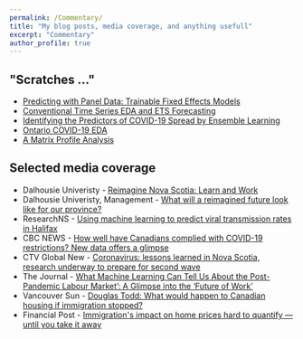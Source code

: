 ```yaml
---
permalink: /Commentary/
title: "My blog posts, media coverage, and anything usefull"
excerpt: "Commentary"
author_profile: true
---
```


## "Scratches ..."

- [Predicting with Panel Data: Trainable Fixed Effects Models](https://raw.githack.com/yaydede/Blog_posts/main/PARMOD_v3.html) 
- [Conventional Time Series EDA and ETS Forecasting](https://raw.githack.com/yaydede/Blog_posts/main/TimeSeries.html) 
- [Identifying the Predictors of COVID-19 Spread by Ensemble Learning](https://raw.githack.com/yaydede/Blog_posts/main/Tree_v7.html) 
- [Ontario COVID-19 EDA](https://raw.githack.com/yaydede/Blog_posts/main/EDA.html) 
- [A Matrix Profile Analysis](https://raw.githack.com/yaydede/Blog_posts/main/MPA.html) 
 
  
## Selected media coverage
- Dalhousie Univeristy - [Reimagine Nova Scotia: Learn and Work](https://raw.githack.com/yaydede/Blog_posts/main/learnandwork.pdf) 
- Dalhousie Univeristy, Management - [What will a reimagined future look like for our province?](https://youtu.be/gVkREYSB3Ts)
- ResearchNS - [Using machine learning to predict viral transmission rates in Halifax](https://researchns.ca/2020/05/26/using-machine-learning-to-predict-viral-transmission-rates-in-halifax/) 
- CBC NEWS - [How well have Canadians complied with COVID-19 restrictions? New data offers a glimpse](https://www.cbc.ca/news/canada/mobility-covid-restrictions-compliance-1.5956947) 
- CTV Global New - [Coronavirus: lessons learned in Nova Scotia, research underway to prepare for second wave](https://globalnews.ca/news/7012816/coronavirus-lessons-learned-in-nova-scotia-research-underway-to-prepare-for-second-wave/) 
- The Journal - [What Machine Learning Can Tell Us About the Post-Pandemic Labour Market’: A Glimpse into the ‘Future of Work’](https://www.thesmujournal.ca/university/what-machine-learning-can-tell-us-about-the-post-pandemic-labour-market-a-glimpse-into-the-future-of-work)
- Vancouver Sun - [Douglas Todd: What would happen to Canadian housing if immigration stopped?](https://multiculturalmeanderings.com/2019/07/13/douglas-todd-what-would-happen-to-canadian-housing-if-immigration-stopped/) 
- Financial Post - [Immigration's impact on home prices hard to quantify — until you take it away](https://financialpost.com/real-estate/immigrations-impact-on-home-prices-hard-to-quantify-until-you-take-it-away) 

 
  
